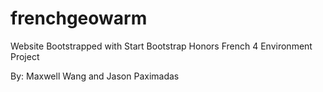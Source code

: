 # frenchgeowarm
Website Bootstrapped with Start Bootstrap
Honors French 4 Environment Project  

By: Maxwell Wang and Jason Paximadas

